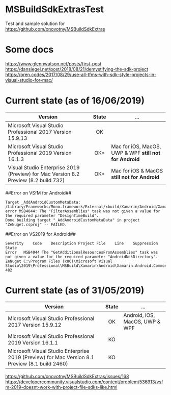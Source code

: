 # MSBuildSdkExtrasTest
Test and sample solution for https://github.com/onovotny/MSBuildSdkExtras 

# Some docs
https://www.glennwatson.net/posts/first-post  
https://dansiegel.net/post/2018/08/21/demystifying-the-sdk-project  
https://oren.codes/2017/08/29/use-all-tfms-with-sdk-style-projects-in-visual-studio-for-mac/  
  
# Current state (as of 16/06/2019)
| Version | State | ... |
| ------- |:-----:| --- |
| Microsoft Visual Studio Professional 2017 Version 15.9.13 | OK | |
| Microsoft Visual Studio Professional 2019 Version 16.1.3 | OK* | Mac for iOS, MacOS, UWP & WPF **still not for Android** |
| Visual Studio Enterprise 2019 (Preview) for Mac Version 8.2 Preview (8.2 build 732) | OK* | Mac for iOS & MacOS **still not for Android** |

##Error on VSfM for Android##
```
Target _AddAndroidCustomMetaData:
/Library/Frameworks/Mono.framework/External/xbuild/Xamarin/Android/Xamarin.Android.Common.targets(519,3): error MSB4044: The "FilterAssemblies" task was not given a value for the required parameter "DesignTimeBuild".
Done building target "_AddAndroidCustomMetaData" in project "ZeNuget.csproj" -- FAILED.
```

##Error on VS2019 for Android##
```
Severity	Code	Description	Project	File	Line	Suppression State
Error	MSB4044	The "GetAdditionalResourcesFromAssemblies" task was not given a value for the required parameter "AndroidNdkDirectory".	ZeNuget	C:\Program Files (x86)\Microsoft Visual Studio\2019\Professional\MSBuild\Xamarin\Android\Xamarin.Android.Common.targets	482	
```    
   

# Current state (as of 31/05/2019)
| Version | State | ... |
| ------- |:-----:| --- |
| Microsoft Visual Studio Professional 2017 Version 15.9.12 | OK | Android, iOS, MacOS, UWP & WPF |
| Microsoft Visual Studio Professional 2019 Version 16.1.1 | KO |  |
| Microsoft Visual Studio Enterprise 2019 (Preview) for Mac Version 8.1 Preview (8.1 build 2460) | KO |   |   

https://github.com/onovotny/MSBuildSdkExtras/issues/168
https://developercommunity.visualstudio.com/content/problem/536913/vsfm-2019-doesnt-work-with-project-file-sdks-like.html
